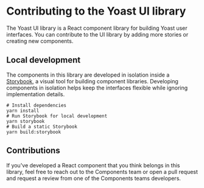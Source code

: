 # Contributing to the Yoast UI library
The Yoast UI library is a React component library for building Yoast user interfaces. You can contribute to the UI library by adding more stories or creating new components.

## Local development
The components in this library are developed in isolation inside a [Storybook](https://storybook.js.org/), a visual tool for building component libraries. Developing components in isolation helps keep the interfaces flexible while ignoring implementation details.

```shell
# Install dependencies
yarn install
# Run Storybook for local development
yarn storybook
# Build a static Storybook
yarn build:storybook
```

## Contributions
If you've developed a React component that you think belongs in this library, feel free to reach out to the Components team or open a pull request and request a review from one of the Components teams developers.
